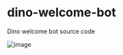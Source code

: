 # dino-welcome-bot
Dino welcome bot source code


![image](https://user-images.githubusercontent.com/88579983/147235787-cf9f37b3-cda6-4d3e-b85a-34a2fbae5cee.png)
